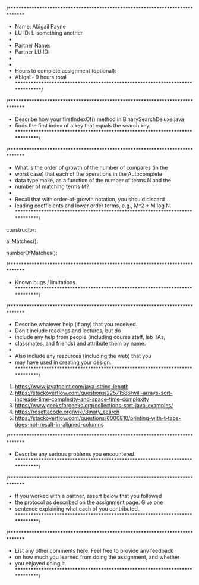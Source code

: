 /******************************************************************************
 *  Name:  Abigail Payne     
 *  LU ID:  L-something another
 *
 *  Partner Name:       
 *  Partner LU ID:      
 *  
 *
 *  Hours to complete assignment (optional):
 * Abigail- 9 hours total
 ******************************************************************************/


/******************************************************************************
 *  Describe how your firstIndexOf() method in BinarySearchDeluxe.java
 *  finds the first index of a key that equals the search key.
 *****************************************************************************/




/******************************************************************************
 *  What is the order of growth of the number of compares (in the
 *  worst case) that each of the operations in the Autocomplete
 *  data type make, as a function of the number of terms N and the
 *  number of matching terms M?
 *
 *  Recall that with order-of-growth notation, you should discard
 *  leading coefficients and lower order terms, e.g., M^2 + M log N.
 *****************************************************************************/

constructor:  


allMatches():



numberOfMatches():




/******************************************************************************
 *  Known bugs / limitations.
 *****************************************************************************/


/******************************************************************************
 *  Describe whatever help (if any) that you received.
 *  Don't include readings and lectures, but do
 *  include any help from people (including course staff, lab TAs,
 *  classmates, and friends) and attribute them by name.
 *
 *  Also include any resources (including the web) that you 
 *  may have used in creating your design.
 *****************************************************************************/

1. https://www.javatpoint.com/java-string-length
2. https://stackoverflow.com/questions/22571586/will-arrays-sort-increase-time-complexity-and-space-time-complexity
3. https://www.geeksforgeeks.org/collections-sort-java-examples/
4. https://rosettacode.org/wiki/Binary_search
5. https://stackoverflow.com/questions/6000810/printing-with-t-tabs-does-not-result-in-aligned-columns




/******************************************************************************
 *  Describe any serious problems you encountered.                    
 *****************************************************************************/


/******************************************************************************
 *  If you worked with a partner, assert below that you followed
 *  the protocol as described on the assignment page. Give one
 *  sentence explaining what each of you contributed.
 *****************************************************************************/







/******************************************************************************
 *  List any other comments here. Feel free to provide any feedback   
 *  on how much you learned from doing the assignment, and whether    
 *  you enjoyed doing it.                                             
 *****************************************************************************/
  

